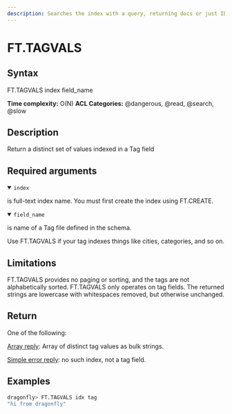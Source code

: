 ```yaml
---
description: Searches the index with a query, returning docs or just IDs
---
```


# FT.TAGVALS

## Syntax

FT.TAGVALS index field_name

**Time complexity:** O(N)
**ACL Categories:** @dangerous, @read, @search, @slow

## Description

Return a distinct set of values indexed in a Tag field

## Required arguments

<details open>
<summary><code>index</code></summary>

is full-text index name. You must first create the index using FT.CREATE.

<details open>
<summary><code>field_name</code></summary>

is name of a Tag file defined in the schema.

Use FT.TAGVALS if your tag indexes things like cities, categories, and so on.

## Limitations

FT.TAGVALS provides no paging or sorting, and the tags are not alphabetically sorted. FT.TAGVALS only operates on tag fields. 
The returned strings are lowercase with whitespaces removed, but otherwise unchanged.

## Return

One of the following:

[Array reply](https://redis.io/docs/latest/develop/reference/protocol-spec/#arrays):
Array of distinct tag values as bulk strings.

[Simple error reply](https://redis.io/docs/latest/develop/reference/protocol-spec/#simple-errors):
no such index, not a tag field.

## Examples


``` bash
dragonfly> FT.TAGVALS idx tag
"hi from dragonfly"
```
